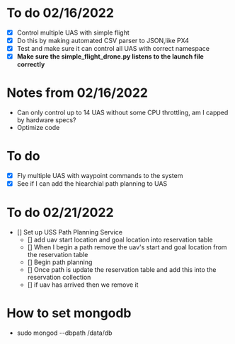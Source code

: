 # To do 02/16/2022
- [X] Control multiple UAS with simple flight
- [X] Do this by making automated CSV parser to JSON,like PX4
- [X] Test and make sure it can control all UAS with correct namespace
- [X] **Make sure the simple_flight_drone.py listens to the launch file correctly**

# Notes from 02/16/2022
- Can only control up to 14 UAS without some CPU throttling, am I capped by hardware specs?
- Optimize code

# To do
- [x] Fly multiple UAS with waypoint commands to the system 
- [x] See if I can add the hiearchial path planning to UAS

# To do 02/21/2022
- [] Set up USS Path Planning Service 
    - [] add uav start location and goal location into reservation table
    - [] When I begin a path remove the uav's start and goal location from the reservation table 
    - [] Begin path planning
    - [] Once path is update the reservation table and add this into the reservation collection 
    - [] if uav has arrived then we remove it  

# How to set mongodb
-  sudo mongod --dbpath /data/db
